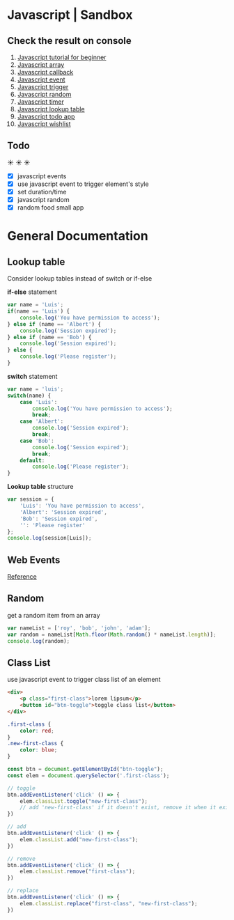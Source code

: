 # Javascript | Sandbox #
## Check the result on console

1. [Javascript tutorial for beginner](https://cc1683.github.io/js-sandbox/javascript-tutorial-for-beginners/)
2. [Javascript array](https://cc1683.github.io/js-sandbox/javascript-array)
3. [Javascript callback](https://cc1683.github.io/js-sandbox/javascript-callback)
4. [Javascript event](https://cc1683.github.io/js-sandbox/javascript-event)
5. [Javascript trigger](https://cc1683.github.io/js-sandbox/javascript-trigger)
6. [Javascript random](https://cc1683.github.io/js-sandbox/javascript-random)
7. [Javascript timer](https://cc1683.github.io/js-sandbox/javascript-timer)
8. [Javascript lookup table](https://cc1683.github.io/js-sandbox/javascript-lookup_table)
9. [Javascript todo app](https://cc1683.github.io/js-sandbox/js-todo-app)
10. [Javascript wishlist](https://cc1683.github.io/js-sandbox/javascript-practices/javascript-in-half-an-hour)

## Todo ##
:sunny: :sunny: :sunny:

- [x] javascript events
- [x] use javascript event to trigger element's style
- [x] set duration/time 
- [x] javascript random
- [x] random food small app

# General Documentation


## Lookup table ##

Consider lookup tables instead of switch or if-else

**if-else** statement
```javascript
var name = 'Luis';
if(name == 'Luis') {
    console.log('You have permission to access');
} else if (name == 'Albert') {
    console.log('Session expired');
} else if (name == 'Bob') {
    console.log('Session expired');
} else {
    console.log('Please register');
}
```
**switch** statement
```javascript
var name = 'luis';
switch(name) {
    case 'Luis':
        console.log('You have permission to access');
        break;
    case 'Albert':
        console.log('Session expired');
        break;
    case 'Bob':
        console.log('Session expired');
        break;
    default:
        console.log('Please register');
}
```
**Lookup table** structure
```javascript
var session = {
    'Luis': 'You have permission to access',
    'Albert': 'Session expired',
    'Bob': 'Session expired',
    '': 'Please register'
};
console.log(session[Luis]);
```

## Web Events ##

[Reference](https://developer.mozilla.org/en-US/docs/Web/Events)

## Random ##

get a random item from an array
```javascript
var nameList = ['roy', 'bob', 'john', 'adam'];
var random = nameList[Math.floor(Math.random() * nameList.length)];
console.log(random);
```

## Class List ##

use javascript event to trigger class list of an element
```html
<div>
    <p class="first-class">lorem lipsum</p>
    <button id="btn-toggle">toggle class list</button>
</div>
```
```css
.first-class {
    color: red;
}
.new-first-class {
    color: blue;
}
```
```javascript
const btn = document.getElementById("btn-toggle");
const elem = document.querySelector('.first-class');

// toggle 
btn.addEventListener('click' () => {
    elem.classList.toggle("new-first-class");
    // add 'new-first-class' if it doesn't exist, remove it when it exist
})

// add
btn.addEventListener('click' () => {
    elem.classList.add("new-first-class");
})

// remove
btn.addEventListener('click' () => {
    elem.classList.remove("first-class");
})

// replace
btn.addEventListener('click' () => {
    elem.classList.replace("first-class", "new-first-class");
})
```
